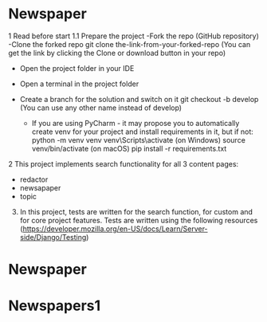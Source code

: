 # Newspaper

1 Read before start
1.1 Prepare the project
   -Fork the repo (GitHub repository)
   -Clone the forked repo
   git clone the-link-from-your-forked-repo
(You can get the link by clicking the Clone or download button in your repo)

   - Open the project folder in your IDE
   - Open a terminal in the project folder
   - Create a branch for the solution and switch on it
   git checkout -b develop
(You can use any other name instead of develop)

     - If you are using PyCharm - it may propose you to automatically create venv for 
your project and install requirements in it, but if not:
   python -m venv venv
   venv\Scripts\activate (on Windows)
   source venv/bin/activate (on macOS)
   pip install -r requirements.txt

2 This project implements search functionality for all 3 content pages:
   - redactor
   - newsapaper
   - topic
3. In this project, tests are written for the search function, for custom and for core project features. 
Tests are written using the following resources (https://developer.mozilla.org/en-US/docs/Learn/Server-side/Django/Testing)
# Newspaper
# Newspapers1
